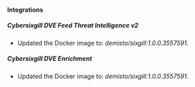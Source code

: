 
#### Integrations

##### Cybersixgill DVE Feed Threat Intelligence v2

- Updated the Docker image to: *demisto/sixgill:1.0.0.3557591*.

##### Cybersixgill DVE Enrichment

- Updated the Docker image to: *demisto/sixgill:1.0.0.3557591*.

